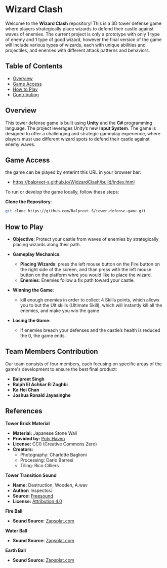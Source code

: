 # Wizard Clash

Welcome to the **Wizard Clash** repository! This is a 3D tower defense game where players strategically place wizards to defend their castle against waves of enemies. 
The current project is only a prototype with only 1 type of enemy and 1 type of good wizard, however the final version of the game will include various types of wizards, each with unique abilities and projectiles, and enemies with different attack patterns and behaviors.

## Table of Contents

- [Overview](#overview)
- [Game Access](#Game-Access)
- [How to Play](#how-to-play)
- [Contributing](#contributing)


## Overview

This tower defense game is built using **Unity** and the **C#** programming language. The project leverages Unity’s new **Input System**. The game is designed to offer a challenging and strategic gameplay experience, where players must use different wizard spots to defend their castle against enemy waves.



## Game Access

the game can be played by enterint this URL in your browser bar: 
- https://balpreet-s.github.io/WidzardClash/build/index.html

To run or develop the game locally, follow these steps:

 **Clone the Repository**:
   ```bash
   git clone https://github.com/Balpreet-S/tower-defense-game.git
```
## How to Play

- **Objective**: Protect your castle from waves of enemies by strategically placing wizards along their path.
  
- **Gameplay Mechanics**:
  - **Placing Wizards**: press the left mouse button on the Fire button on the right side of the screen, and than press with the left mouse button on the platform whre you would like to place the wizard.
  - **Enemies**: Enemies follow a fix path toward your castle.
  
- **Winning the Game**:
  - kill enough enemies in order to collect 4 Skills points, which allows you to but the Ult skills (Ultimate Skill), which will instantly kill all the enemies, and make you win the game
  
- **Losing the Game**:
  - If enemies breach your defenses and the castle’s health is reduced the 0, the game ends.

## Team Members Contribution

Our team consists of four members, each focusing on specific areas of the game's development to ensure the best final product:

- **Balpreet Singh**
- **Ralph El Achkar El Zoghbi**
- **Ka Hei Chan**
- **Joshua Ronald Jayasinghe**

## References

**Tower Brick Material**
- **Material:** Japanese Stone Wall  
- **Provided by:** [Poly Haven](https://polyhaven.com/)  
- **License:** CC0 (Creative Commons Zero)  
- **Creators:**
  - Photography: Charlotte Baglioni  
  - Processing: Dario Barresi  
  - Tiling: Rico Cilliers  



**Tower Transition Sound**
- **Name:** Destruction, Wooden, A.wav  
- **Author:** InspectorJ  
- **Source:** [Freesound](https://freesound.org/s/352513/)  
- **License:** [Attribution 4.0](https://creativecommons.org/licenses/by/4.0/)  



**Fire Ball**
- **Sound Source:** [Zapsplat.com](https://www.zapsplat.com)



**Water Ball**
- **Sound Source:** [Zapsplat.com](https://www.zapsplat.com)



**Earth Ball**
- **Sound Source:** [Zapsplat.com](https://www.zapsplat.com)

  
